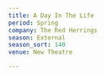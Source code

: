 ```yaml
---
title: A Day In The Life
period: Spring
company: The Red Herrings
season: External
season_sort: 140
venue: New Theatre

---
```

